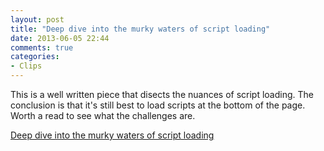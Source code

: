 ```yaml
---
layout: post
title: "Deep dive into the murky waters of script loading"
date: 2013-06-05 22:44
comments: true
categories: 
- Clips
---
```


This is a well written piece that disects the nuances of script loading. The conclusion is that it's still best to load scripts at the bottom of the page. Worth a read to see what the challenges are.

[Deep dive into the murky waters of script loading](http://www.html5rocks.com/en/tutorials/speed/script-loading/)
